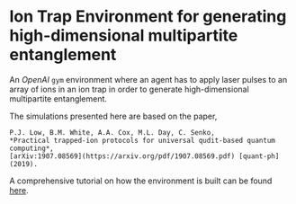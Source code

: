 # Ion Trap Environment for generating high-dimensional multipartite entanglement

An *OpenAI* `gym` environment where an agent has to apply laser pulses to an 
array of ions in an ion trap in order to generate high-dimensional multipartite
entanglement.

The simulations presented here are based on the paper,
    
    P.J. Low, B.M. White, A.A. Cox, M.L. Day, C. Senko,
    *Practical trapped-ion protocols for universal qudit-based quantum 
    computing*,
    [arXiv:1907.08569](https://arxiv.org/pdf/1907.08569.pdf) [quant-ph] (2019).

A comprehensive tutorial on how the environment is built can be found 
[here](https://github.com/HendrikPN/rl-ion-trap-tutorial).
